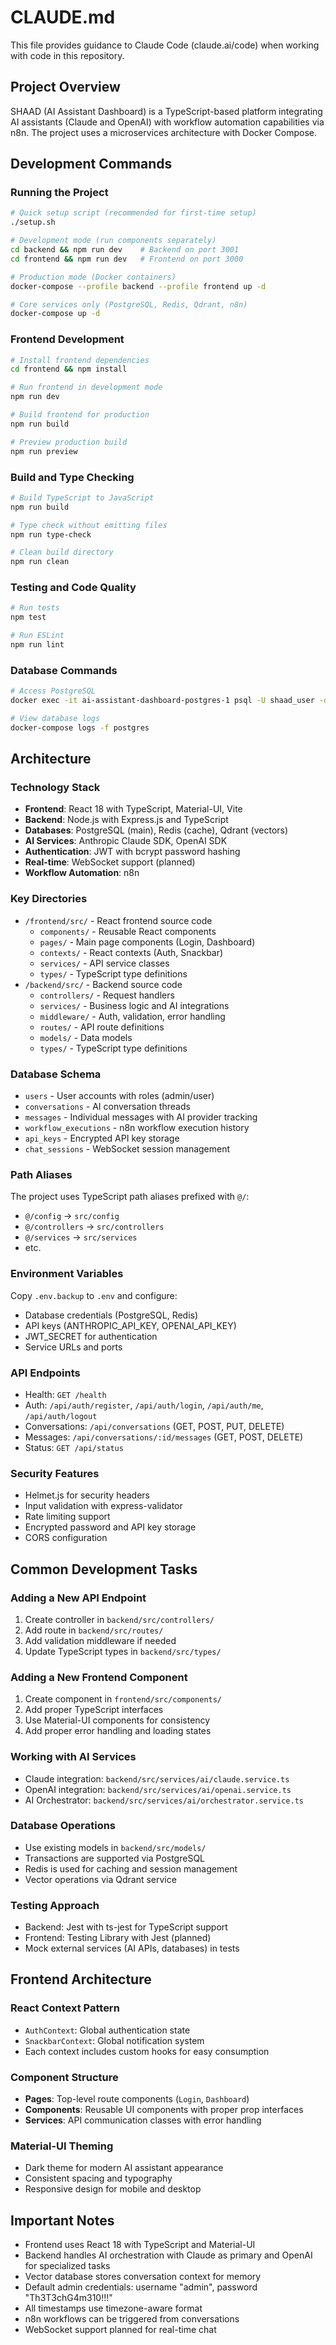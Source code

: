 # CLAUDE.md

This file provides guidance to Claude Code (claude.ai/code) when working with code in this repository.

## Project Overview

SHAAD (AI Assistant Dashboard) is a TypeScript-based platform integrating AI assistants (Claude and OpenAI) with workflow automation capabilities via n8n. The project uses a microservices architecture with Docker Compose.

## Development Commands

### Running the Project

```bash
# Quick setup script (recommended for first-time setup)
./setup.sh

# Development mode (run components separately)
cd backend && npm run dev    # Backend on port 3001
cd frontend && npm run dev   # Frontend on port 3000

# Production mode (Docker containers)
docker-compose --profile backend --profile frontend up -d

# Core services only (PostgreSQL, Redis, Qdrant, n8n)
docker-compose up -d
```

### Frontend Development

```bash
# Install frontend dependencies
cd frontend && npm install

# Run frontend in development mode
npm run dev

# Build frontend for production
npm run build

# Preview production build
npm run preview
```

### Build and Type Checking

```bash
# Build TypeScript to JavaScript
npm run build

# Type check without emitting files
npm run type-check

# Clean build directory
npm run clean
```

### Testing and Code Quality

```bash
# Run tests
npm test

# Run ESLint
npm run lint
```

### Database Commands

```bash
# Access PostgreSQL
docker exec -it ai-assistant-dashboard-postgres-1 psql -U shaad_user -d shaad_db

# View database logs
docker-compose logs -f postgres
```

## Architecture

### Technology Stack
- **Frontend**: React 18 with TypeScript, Material-UI, Vite
- **Backend**: Node.js with Express.js and TypeScript
- **Databases**: PostgreSQL (main), Redis (cache), Qdrant (vectors)
- **AI Services**: Anthropic Claude SDK, OpenAI SDK
- **Authentication**: JWT with bcrypt password hashing
- **Real-time**: WebSocket support (planned)
- **Workflow Automation**: n8n

### Key Directories
- `/frontend/src/` - React frontend source code
  - `components/` - Reusable React components
  - `pages/` - Main page components (Login, Dashboard)
  - `contexts/` - React contexts (Auth, Snackbar)
  - `services/` - API service classes
  - `types/` - TypeScript type definitions
- `/backend/src/` - Backend source code
  - `controllers/` - Request handlers
  - `services/` - Business logic and AI integrations
  - `middleware/` - Auth, validation, error handling
  - `routes/` - API route definitions
  - `models/` - Data models
  - `types/` - TypeScript type definitions

### Database Schema
- `users` - User accounts with roles (admin/user)
- `conversations` - AI conversation threads
- `messages` - Individual messages with AI provider tracking
- `workflow_executions` - n8n workflow execution history
- `api_keys` - Encrypted API key storage
- `chat_sessions` - WebSocket session management

### Path Aliases
The project uses TypeScript path aliases prefixed with `@/`:
- `@/config` → `src/config`
- `@/controllers` → `src/controllers`
- `@/services` → `src/services`
- etc.

### Environment Variables
Copy `.env.backup` to `.env` and configure:
- Database credentials (PostgreSQL, Redis)
- API keys (ANTHROPIC_API_KEY, OPENAI_API_KEY)
- JWT_SECRET for authentication
- Service URLs and ports

### API Endpoints
- Health: `GET /health`
- Auth: `/api/auth/register`, `/api/auth/login`, `/api/auth/me`, `/api/auth/logout`
- Conversations: `/api/conversations` (GET, POST, PUT, DELETE)
- Messages: `/api/conversations/:id/messages` (GET, POST, DELETE)
- Status: `GET /api/status`

### Security Features
- Helmet.js for security headers
- Input validation with express-validator
- Rate limiting support
- Encrypted password and API key storage
- CORS configuration

## Common Development Tasks

### Adding a New API Endpoint
1. Create controller in `backend/src/controllers/`
2. Add route in `backend/src/routes/`
3. Add validation middleware if needed
4. Update TypeScript types in `backend/src/types/`

### Adding a New Frontend Component
1. Create component in `frontend/src/components/`
2. Add proper TypeScript interfaces
3. Use Material-UI components for consistency
4. Add proper error handling and loading states

### Working with AI Services
- Claude integration: `backend/src/services/ai/claude.service.ts`
- OpenAI integration: `backend/src/services/ai/openai.service.ts`
- AI Orchestrator: `backend/src/services/ai/orchestrator.service.ts`

### Database Operations
- Use existing models in `backend/src/models/`
- Transactions are supported via PostgreSQL
- Redis is used for caching and session management
- Vector operations via Qdrant service

### Testing Approach
- Backend: Jest with ts-jest for TypeScript support
- Frontend: Testing Library with Jest (planned)
- Mock external services (AI APIs, databases) in tests

## Frontend Architecture

### React Context Pattern
- `AuthContext`: Global authentication state
- `SnackbarContext`: Global notification system
- Each context includes custom hooks for easy consumption

### Component Structure
- **Pages**: Top-level route components (`Login`, `Dashboard`)
- **Components**: Reusable UI components with proper prop interfaces
- **Services**: API communication classes with error handling

### Material-UI Theming
- Dark theme for modern AI assistant appearance
- Consistent spacing and typography
- Responsive design for mobile and desktop

## Important Notes

- Frontend uses React 18 with TypeScript and Material-UI
- Backend handles AI orchestration with Claude as primary and OpenAI for specialized tasks
- Vector database stores conversation context for memory
- Default admin credentials: username "admin", password "Th3T3chG4m310!!!"
- All timestamps use timezone-aware format
- n8n workflows can be triggered from conversations
- WebSocket support planned for real-time chat
